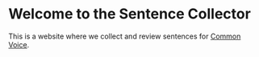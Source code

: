 ﻿
# Welcome to the Sentence Collector

This is a website where we collect and review sentences for [Common Voice](https://voice.mozilla.org/).
